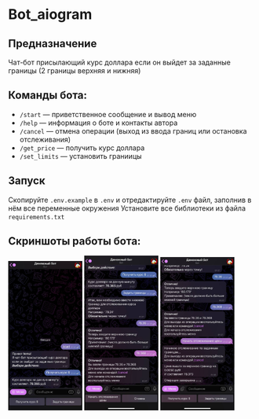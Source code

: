 # Bot_aiogram
## Предназначение
Чат-бот присылающий курс доллара если он выйдет за заданные границы (2 границы верхняя и нижняя)
## Команды бота:

- `/start` — приветственное сообщение и вывод меню
- `/help` — информация о боте и контакты автора
- `/cancel` — отмена операции (выход из ввода границ или остановка отслеживания)
- `/get_price` — получить курс доллара
- `/set_limits` — установить граниицы 

## Запуск

Скопируйте `.env.example` в `.env` и отредактируйте `.env` файл, заполнив в нём все переменные окружения
Установите все библиотеки из файла `requirements.txt`

## Скриншоты работы бота:
<img src="img/1.jpg" width="30%" height="30%"/>
<img src="img/2.jpg" width="30%" height="30%"/>
<img src="img/3.jpg" width="30%" height="30%"/>